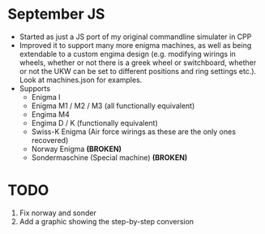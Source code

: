 # September JS
 - Started as just a JS port of my original commandline simulater in CPP
 - Improved it to support many more enigma machines, as well as being extendable to a custom engima design (e.g. modifying wirings in wheels, whether or not there is a greek wheel or  switchboard, whether or not the UKW can be set to different positions and ring settings etc.). Look at machines.json for examples.
- Supports 
    - Enigma I
    - Enigma M1 / M2 / M3 (all functionally equivalent)
    - Engima M4
    - Engima D / K (functionally equivalent)
    - Swiss-K Enigma (Air force wirings as these are the only ones recovered)
    - Norway Enigma **(BROKEN)**
    - Sondermaschine (Special machine) **(BROKEN)**


   
# TODO
1. Fix norway and sonder
2. Add a graphic showing the step-by-step conversion
